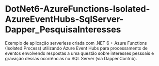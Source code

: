 # DotNet6-AzureFunctions-Isolated-AzureEventHubs-SqlServer-Dapper_PesquisaInteresses
Exemplo de aplicação serverless criada com .NET 6 + Azure Functions (Isolated Process) utilizando Azure Event Hubs para processamento de eventos envolvendo respostas a uma questão sobre interesses pessoais e gravação dessas ocorrências no SQL Server (via Dapper.Contrib).
